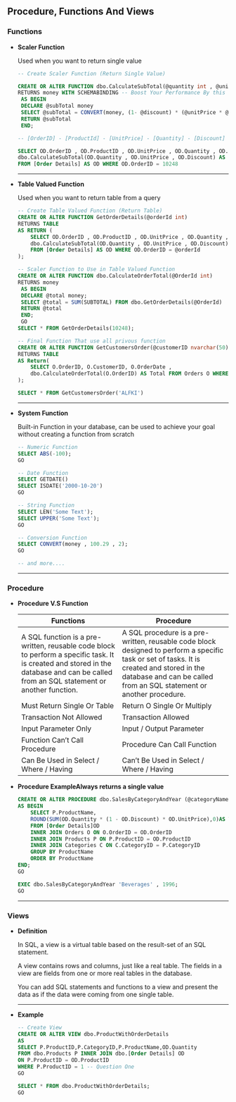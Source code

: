 ## Procedure, Functions And Views

### Functions

- **Scaler Function**
    
    Used when you want to return single value
    
    ```sql
    -- Create Scaler Function (Return Single Value)
    
    CREATE OR ALTER FUNCTION dbo.CalculateSubTotal(@quantity int , @unitPrice money , @discount real)
    RETURNS money WITH SCHEMABINDING -- Boost Your Performance By this (WITH SCHEMABINDING)
     AS BEGIN
     DECLARE @subTotal money
     SELECT @subTotal = CONVERT(money, (1- @discount) * (@unitPrice * @quantity) , 2)
     RETURN @subTotal
     END;
    
    -- [OrderID] - [ProductId] - [UnitPrice] - [Quantity] - [Discount] - [SubTotal] where OrderID = 10248
    
    SELECT OD.OrderID , OD.ProductID , OD.UnitPrice , OD.Quantity , OD.Discount,
    dbo.CalculateSubTotal(OD.Quantity , OD.UnitPrice , OD.Discount) AS SubTotal
    FROM [Order Details] AS OD WHERE OD.OrderID = 10248
    ```
    
    ---
    
- **Table Valued Function**
    
    Used when you want to return table from a query
    
    ```sql
    -- Create Table Valued Function (Return Table)
    CREATE OR ALTER FUNCTION GetOrderDetails(@orderId int)
    RETURNS TABLE
    AS RETURN (
        SELECT OD.OrderID , OD.ProductID , OD.UnitPrice , OD.Quantity , OD.Discount,
        dbo.CalculateSubTotal(OD.Quantity , OD.UnitPrice , OD.Discount) AS SubTotal
        FROM [Order Details] AS OD WHERE OD.OrderID = @orderId
    );
    ```
    
    ```sql
    -- Scaler Function to Use in Table Valued Function
    CREATE OR ALTER FUNCTION dbo.CalculateOrderTotal(@OrderId int)
    RETURNS money
     AS BEGIN
     DECLARE @total money;
     SELECT @total = SUM(SUBTOTAL) FROM dbo.GetOrderDetails(@OrderId)
     RETURN @total
     END;
     GO
    SELECT * FROM GetOrderDetails(10248);
    
    -- Final Function That use all privous function
    CREATE OR ALTER FUNCTION GetCustomersOrder(@customerID nvarchar(50))
    RETURNS TABLE 
    AS Return(
        SELECT O.OrderID, O.CustomerID, O.OrderDate ,
        dbo.CalculateOrderTotal(O.OrderID) AS Total FROM Orders O WHERE O.CustomerID = @customerID
    );
    ```
    
    ```sql
    SELECT * FROM GetCustomersOrder('ALFKI')
    ```
    
    ---
    
- **System Function**
    
    Built-in Function in your database, can be used to achieve your goal without creating a function from scratch
    
    ```sql
    -- Numeric Function
    SELECT ABS(-100);
    GO
    
    -- Date Function
    SELECT GETDATE()
    SELECT ISDATE('2000-10-20')
    GO
    
    -- String Function
    SELECT LEN('Some Text');
    SELECT UPPER('Some Text');
    GO
    
    -- Conversion Function
    SELECT CONVERT(money , 100.29 , 2);
    GO
    
    -- and more....
    ```
    
    ---
    

### Procedure

- **Procedure V.S Function**
    
    
    | Functions | Procedure |
    | --- | --- |
    | A SQL function is a pre-written, reusable code block to perform a specific task. It is created and stored in the database and can be called from an SQL statement or another function. | A SQL procedure is a pre-written, reusable code block designed to perform a specific task or set of tasks. It is created and stored in the database and can be called from an SQL statement or another procedure. |
    | Must Return Single Or Table | Return O Single Or Multiply |
    | Transaction Not Allowed | Transaction Allowed |
    | Input Parameter Only | Input / Output Parameter |
    | Function Can’t Call Procedure | Procedure Can Call Function |
    | Can Be Used in Select / Where / Having | Can’t Be Used in Select / Where / Having |
- **Procedure ExampleAlways returns a single value**
    
    ```sql
    CREATE OR ALTER PROCEDURE dbo.SalesByCategoryAndYear (@categoryName nvarchar(15) , @year int)
    AS BEGIN
        SELECT P.ProductName,
        ROUND(SUM(OD.Quantity * (1 - OD.Discount) * OD.UnitPrice),0)AS TotalPurches
        FROM [Order Details]OD
        INNER JOIN Orders O ON O.OrderID = OD.OrderID
        INNER JOIN Products P ON P.ProductID = OD.ProductID
        INNER JOIN Categories C ON C.CategoryID = P.CategoryID
        GROUP BY ProductName
        ORDER BY ProductName
    END;
    GO
    
    EXEC dbo.SalesByCategoryAndYear 'Beverages' , 1996;
    GO
    ```
    
    ---
    

### Views

- **Definition**
    
    In SQL, a view is a virtual table based on the result-set of an SQL statement.
    
    A view contains rows and columns, just like a real table. The fields in a view are fields from one or more real tables in the database.
    
    You can add SQL statements and functions to a view and present the data as if the data were coming from one single table.
    
    ---
    
- **Example**
    
    ```sql
    -- Create View
    CREATE OR ALTER VIEW dbo.ProductWithOrderDetails
    AS 
    SELECT P.ProductID,P.CategoryID,P.ProductName,OD.Quantity
    FROM dbo.Products P INNER JOIN dbo.[Order Details] OD
    ON P.ProductID = OD.ProductID
    WHERE P.ProductID = 1 -- Question One
    GO
    
    SELECT * FROM dbo.ProductWithOrderDetails;
    GO
    ```